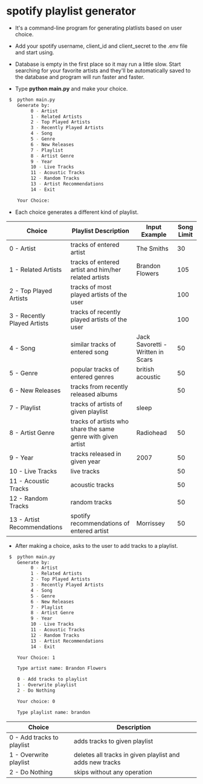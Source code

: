 # spotify playlist generator

- It's a command-line program for generating platlists based on user choice.

- Add your spotify username, client_id and client_secret to the .env file and start using.

- Database is empty in the first place so it may run a little slow. Start searching for your favorite artists and they'll be automatically saved to the database and program will run faster and faster.

- Type **python main.py** and make your choice.
```sh
 $  python main.py
    Generate by:
         0 - Artist
         1 - Related Artists
         2 - Top Played Artists
         3 - Recently Played Artists
         4 - Song
         5 - Genre
         6 - New Releases
         7 - Playlist
         8 - Artist Genre
         9 - Year
         10 - Live Tracks
         11 - Acoustic Tracks
         12 - Random Tracks
         13 - Artist Recommendations
         14 - Exit

    Your Choice:
```
- Each choice generates a different kind of playlist.

| Choice | Playlist Description | Input Example | Song Limit
| ------ | ------ | ------ | ------ |
| 0 - Artist | tracks of entered artist | The Smiths| 30 |
| 1 - Related Artists | tracks of entered artist and him/her related artists | Brandon Flowers| 105 |
| 2 - Top Played Artists | tracks of most played artists of the user | | 100 |
| 3 - Recently Played Artists | tracks of recently played artists of the user | | 100 |
| 4 - Song | similar tracks of entered song | Jack Savoretti - Written in Scars | 50 |
| 5 - Genre | popular tracks of entered genres | british acoustic | 50 |
| 6 - New Releases | tracks from recently released albums | | 50 |
| 7 - Playlist | tracks of artists of given playlist | sleep |
| 8 - Artist Genre | tracks of artists who share the same genre with given artist | Radiohead | 50 |
| 9 - Year | tracks released in given year | 2007 | 50 |
| 10 - Live Tracks | live tracks | | 50 |
| 11 - Acoustic Tracks | acoustic tracks | |50 |
| 12 - Random Tracks | random tracks | | 50 |
| 13 - Artist Recommendations | spotify recommendations of entered artist | Morrissey | 50 |

- After making a choice, asks to the user to add tracks to a playlist.
```sh
 $  python main.py
    Generate by:
         0 - Artist
         1 - Related Artists
         2 - Top Played Artists
         3 - Recently Played Artists
         4 - Song
         5 - Genre
         6 - New Releases
         7 - Playlist
         8 - Artist Genre
         9 - Year
         10 - Live Tracks
         11 - Acoustic Tracks
         12 - Random Tracks
         13 - Artist Recommendations
         14 - Exit

    Your Choice: 1

    Type artist name: Brandon Flowers

    0 - Add tracks to playlist
    1 - Overwrite playlist
    2 - Do Nothing

    Your choice: 0

    Type playlist name: brandon
```

| Choice | Description |
| ------ | ------ |
| 0 - Add tracks to playlist | adds tracks to given playlist |
| 1 - Overwrite playlist | deletes all tracks in given playlist and adds new tracks |
| 2 - Do Nothing | skips without any operation |
